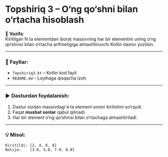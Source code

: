 # Topshiriq 3 – O‘ng qo‘shni bilan o‘rtacha hisoblash

📌 **Vazifa**:  
Kiritilgan N ta elementdan iborat massivning har bir elementini uning o‘ng qo‘shnisi bilan o‘rtacha arifmetigiga almashtiruvchi Kotlin dastur yozilsin.

---

### 📂 Fayllar:
- `Topshiriq3.kt` – Kotlin kod fayli
- `README.md` – Loyihaga qisqacha izoh

---

### ▶️ Dasturdan foydalanish:
1. Dastur sizdan massivdagi `N` ta element sonini kiritishni so‘raydi.
2. Faqat **musbat sonlar** qabul qilinadi.
3. Har bir element o‘ng qo‘shnisi bilan o‘rtachaga almashtiriladi.

---

### 💡 Misol:
```text
Kiritildi: [2, 4, 6, 8]
Natija:    [3.0, 5.0, 7.0, 8.0]